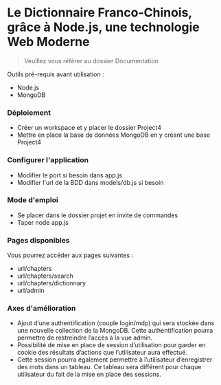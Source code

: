# Le Dictionnaire Franco-Chinois, grâce à Node.js, une technologie Web Moderne
>Veuillez vous référer au dossier Documentation

Outils pré-requis avant utilisation : 
  - Node.js
  - MongoDB

### Déploiement
  - Créer un workspace et y placer le dossier Project4
  - Mettre en place la base de données MongoDB en y créant une base Project4

### Configurer l'application
  - Modifier le port si besoin dans app.js
  - Modifier l'url de la BDD dans models/db.js si besoin

### Mode d'emploi
  - Se placer dans le dossier projet en invite de commandes
  - Taper node app.js

### Pages disponibles

Vous pourrez accéder aux pages suivantes :
  - url/chapters
  - url/chapters/search
  - url/chapters/dictionnary
  - url/admin

### Axes d'amélioration

- Ajout d’une authentification (couple login/mdp) qui sera stockée dans une nouvelle collection
de la MongoDB. Cette authentification pourra permettre de restreindre l’accès à la vue admin.
- Possibilité de mise en place de session d’utilisation pour garder en cookie des résultats
d’actions que l’utilisateur aura effectué.
- Cette session pourra également permettre à l’utilisateur d’enregistrer des mots dans un
tableau. Ce tableau sera différent pour chaque utilisateur du fait de la mise en place des
sessions.
